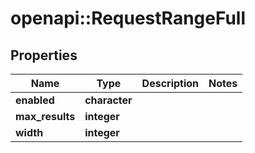 # openapi::RequestRangeFull

## Properties
Name | Type | Description | Notes
------------ | ------------- | ------------- | -------------
**enabled** | **character** |  | 
**max_results** | **integer** |  | 
**width** | **integer** |  | 


